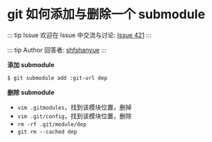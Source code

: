 # git 如何添加与删除一个 submodule



::: tip Issue 
 欢迎在 Issue 中交流与讨论: [Issue 421](https://github.com/shfshanyue/Daily-Question/issues/421) 
:::

::: tip Author 
回答者: [shfshanyue](https://github.com/shfshanyue) 
:::

**添加 submodule**

``` bash
$ git submodule add :git-url dep
```

**删除 submodule**

+ `vim .gitmodules`，找到该模块位置，删掉
+ `vim .git/config`，找到该模块位置，删除
+ `rm -rf .git/module/dep` 
+ `git rm --cached dep`